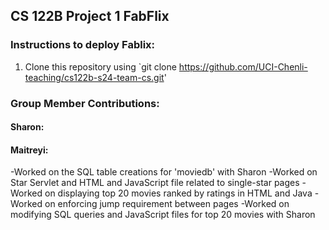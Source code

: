 ## CS 122B Project 1 FabFlix


### Instructions to deploy Fablix: 
1. Clone this repository using `git clone https://github.com/UCI-Chenli-teaching/cs122b-s24-team-cs.git'


### Group Member Contributions: 

#### Sharon:


#### Maitreyi:

-Worked on the SQL table creations for 'moviedb' with Sharon
-Worked on Star Servlet and HTML and JavaScript file related to single-star pages
-Worked on displaying top 20 movies ranked by ratings in HTML and Java 
-Worked on enforcing jump requirement between pages
-Worked on modifying SQL queries and JavaScript files for top 20 movies with Sharon
